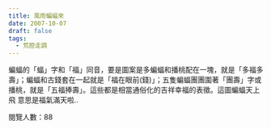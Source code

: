 ```yaml
---
title: 風雨蝙蝠來
date: 2007-10-07
draft: false
tags:
  - 荒腔走調
---
```

蝙蝠的「蝠」字和「福」同音，要是圖案是多蝙蝠和播桃配在一塊，就是「多福多壽」；蝙蝠和古錢套在一起就是「福在眼前(錢)」；五隻蝙蝠團團圍著「團壽」字或播桃，就是「五福捧壽」。這些都是相當通俗化的吉祥幸福的表徵。這圖蝙蝠天上飛 意思是福氣滿天啦..

閱覽人數：88